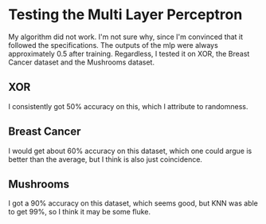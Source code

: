 # Testing the Multi Layer Perceptron

My algorithm did not work. I'm not sure why, since I'm convinced that it
followed the specifications. The outputs of the mlp were always approximately
0.5 after training. Regardless, I tested it on XOR, the Breast Cancer
dataset and the Mushrooms dataset.

## XOR
I consistently got 50% accuracy on this, which I attribute to randomness.

## Breast Cancer
I would get about 60% accuracy on this dataset, which one could argue is better
than the average, but I think is also just coincidence.

## Mushrooms
I got a 90% accuracy on this dataset, which seems good, but KNN was able to get
99%, so I think it may be some fluke.
